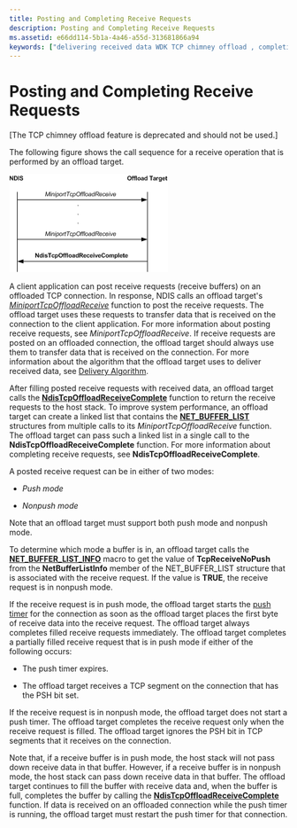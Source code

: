 ```yaml
---
title: Posting and Completing Receive Requests
description: Posting and Completing Receive Requests
ms.assetid: e66dd114-5b1a-4a46-a55d-313681866a94
keywords: ["delivering received data WDK TCP chimney offload , completing requests", "delivering received data WDK TCP chimney offload , posting requests", "posting receive requests WDK TCP chimney offload"]
---
```


# Posting and Completing Receive Requests


\[The TCP chimney offload feature is deprecated and should not be used.\]

The following figure shows the call sequence for a receive operation that is performed by an offload target.

![diagram illustrating the call sequence for a receive operation performed by an offload target](images/receive-request-op.png)

A client application can post receive requests (receive buffers) on an offloaded TCP connection. In response, NDIS calls an offload target's [*MiniportTcpOffloadReceive*](https://msdn.microsoft.com/library/windows/hardware/ff559460) function to post the receive requests. The offload target uses these requests to transfer data that is received on the connection to the client application. For more information about posting receive requests, see *MiniportTcpOffloadReceive*. If receive requests are posted on an offloaded connection, the offload target should always use them to transfer data that is received on the connection. For more information about the algorithm that the offload target uses to deliver received data, see [Delivery Algorithm](delivery-algorithm.md).

After filling posted receive requests with received data, an offload target calls the [**NdisTcpOffloadReceiveComplete**](https://msdn.microsoft.com/library/windows/hardware/ff564599) function to return the receive requests to the host stack. To improve system performance, an offload target can create a linked list that contains the [**NET\_BUFFER\_LIST**](https://msdn.microsoft.com/library/windows/hardware/ff568388) structures from multiple calls to its *MiniportTcpOffloadReceive* function. The offload target can pass such a linked list in a single call to the **NdisTcpOffloadReceiveComplete** function. For more information about completing receive requests, see **NdisTcpOffloadReceiveComplete**.

A posted receive request can be in either of two modes:

-   *Push mode*

-   *Nonpush mode*

Note that an offload target must support both push mode and nonpush mode.

To determine which mode a buffer is in, an offload target calls the [**NET\_BUFFER\_LIST\_INFO**](https://msdn.microsoft.com/library/windows/hardware/ff568401) macro to get the value of **TcpReceiveNoPush** from the **NetBufferListInfo** member of the NET\_BUFFER\_LIST structure that is associated with the receive request. If the value is **TRUE**, the receive request is in nonpush mode.

If the receive request is in push mode, the offload target starts the [push timer](push-timer.md) for the connection as soon as the offload target places the first byte of receive data into the receive request. The offload target always completes filled receive requests immediately. The offload target completes a partially filled receive request that is in push mode if either of the following occurs:

-   The push timer expires.

-   The offload target receives a TCP segment on the connection that has the PSH bit set.

If the receive request is in nonpush mode, the offload target does not start a push timer. The offload target completes the receive request only when the receive request is filled. The offload target ignores the PSH bit in TCP segments that it receives on the connection.

Note that, if a receive buffer is in push mode, the host stack will not pass down receive data in that buffer. However, if a receive buffer is in nonpush mode, the host stack can pass down receive data in that buffer. The offload target continues to fill the buffer with receive data and, when the buffer is full, completes the buffer by calling the [**NdisTcpOffloadReceiveComplete**](https://msdn.microsoft.com/library/windows/hardware/ff564599) function. If data is received on an offloaded connection while the push timer is running, the offload target must restart the push timer for that connection.

 

 






